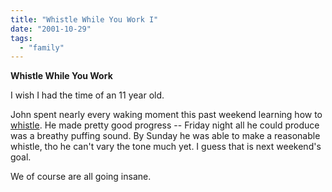 ```yaml
---
title: "Whistle While You Work I"
date: "2001-10-29"
tags: 
  - "family"
---
```


**Whistle While You Work**

I wish I had the time of an 11 year old.

John spent nearly every waking moment this past weekend learning how to [whistle](http://www.learn2.com/08/0876/0876.asp). He made pretty good progress -- Friday night all he could produce was a breathy puffing sound. By Sunday he was able to make a reasonable whistle, tho he can't vary the tone much yet. I guess that is next weekend's goal.

We of course are all going insane.
